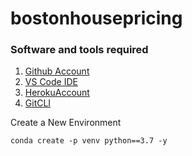 # bostonhousepricing

### Software and tools required

1. [Github Account](https://github.com)
2. [VS Code IDE](https://code.visualstudio.com)
3. [HerokuAccount](https://heroku.com)
4. [GitCLI](https://git-scm.com/book/en/v2/Getting-Started-The-Command-Line)

Create a New Environment

```
conda create -p venv python==3.7 -y
```

